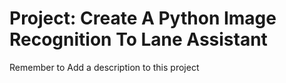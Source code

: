 # Project: Create A Python Image Recognition To Lane Assistant

Remember to Add a description to this project